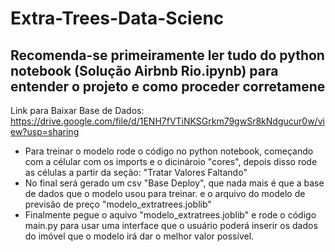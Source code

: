 # Extra-Trees-Data-Scienc
## Recomenda-se primeiramente ler tudo do python notebook (Solução Airbnb Rio.ipynb) para entender o projeto e como proceder corretamene
Link para Baixar Base de Dados: https://drive.google.com/file/d/1ENH7fVTiNKSGrkm79gwSr8kNdgucur0w/view?usp=sharing <br>
- Para treinar o modelo rode o código no python notebook, começando com a célular com os imports e o dicinároio "cores", depois disso rode as células a partir da seção: "Tratar Valores Faltando" <br>
- No final será gerado um csv "Base Deploy", que nada mais é que a base de dados que o modelo usou para treinar. e o arquivo do modelo de previsão de preço "modelo_extratrees.joblib" <br>
- Finalmente pegue o aquivo "modelo_extratrees.joblib" e rode o código main.py para usar uma interface que o usuário poderá inserir os dados do imóvel que o modelo irá dar o melhor valor possível.
